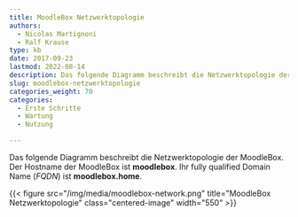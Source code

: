 ```yaml
---
title: MoodleBox Netzwerktopologie
authors:
  - Nicolas Martignoni
  - Ralf Krause
type: kb
date: 2017-09-23
lastmod: 2022-08-14
description: Das folgende Diagramm beschreibt die Netzwerktopologie der MoodleBox
slug: moodlebox-netzwerktopologie
categories_weight: 70
categories:
  - Erste Schritte
  - Wartung
  - Nutzung

---
```

Das folgende Diagramm beschreibt die Netzwerktopologie der MoodleBox. Der Hostname der MoodleBox ist __moodlebox__. Ihr fully qualified Domain Name (_FQDN_) ist __moodlebox.home__.

{{< figure src="/img/media/moodlebox-network.png" title="MoodleBox Netzwerktopologie" class="centered-image" width="550" >}}
